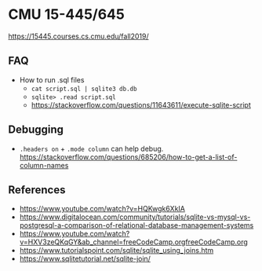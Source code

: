 # CMU 15-445/645
<https://15445.courses.cs.cmu.edu/fall2019/>

## FAQ
* How to run .sql files
    * `cat script.sql | sqlite3 db.db`
    * `sqlite> .read script.sql`
    * <https://stackoverflow.com/questions/11643611/execute-sqlite-script>


## Debugging
* `.headers on` + `.mode column` can help debug. <https://stackoverflow.com/questions/685206/how-to-get-a-list-of-column-names>

## References
* <https://www.youtube.com/watch?v=HQKwgk6XkIA>
* <https://www.digitalocean.com/community/tutorials/sqlite-vs-mysql-vs-postgresql-a-comparison-of-relational-database-management-systems>
* <https://www.youtube.com/watch?v=HXV3zeQKqGY&ab_channel=freeCodeCamp.orgfreeCodeCamp.org>
* <https://www.tutorialspoint.com/sqlite/sqlite_using_joins.htm>
* <https://www.sqlitetutorial.net/sqlite-join/>
